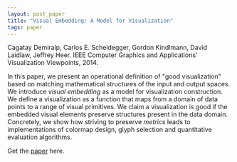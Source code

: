 ```yaml
---
layout: post_paper
title: "Visual Embedding: A Model for Visualization"
tags: paper
---
```


Cagatay Demiralp, Carlos E. Scheidegger, Gordon Kindlmann, David
Laidlaw, Jeffrey Heer. IEEE Computer Graphics and Applications'
Visualization Viewpoints, 2014.

In this paper, we present an operational definition of "good
visualization" based on matching mathematical structures of the input
and output spaces. We introduce *visual embedding* as a model for
visualization construction. We define a visualization as a function
that maps from a domain of data points to a range of visual
primitives. We claim a visualization is good if the embedded visual
elements preserve structures present in the data domain. Concretely,
we show how striving to preserve *metrics* leads to implementations of
colormap design, glyph selection and quantitative evaluation
algorithms.

Get the [paper](http://cscheid.net/static/papers/visual_embedding.pdf)
here.
